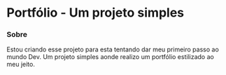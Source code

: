 # Portfólio - Um projeto simples #

### Sobre ###

Estou criando esse projeto para esta tentando dar meu primeiro passo ao mundo Dev. Um projeto simples aonde realizo um portfólio estilizado ao meu jeito.



